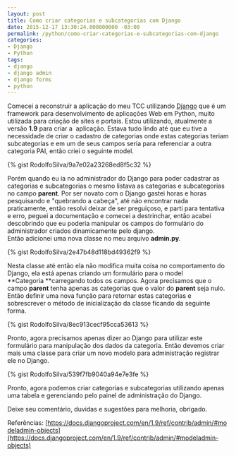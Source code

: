 ```yaml
---
layout: post
title: Como criar categorias e subcategorias com Django
date: 2015-12-17 13:30:24.000000000 -03:00
permalink: /python/como-criar-categorias-e-subcategorias-com-django
categories:
- Django
- Python
tags:
- django
- django admin
- django forms
- python
---
```


Comecei a reconstruir a aplicação do meu TCC utilizando [Django][django] que é
um framework para desenvolvimento de aplicações Web em Python, muito utilizada
para criação de sites e portais. Estou utilizando, atualmente a versão **1.9**
para criar a  aplicação. Estava tudo lindo até que eu tive a necessidade de
criar o cadastro de categorias onde estas categorias teriam subcategorias e em
um de seus campos seria para referenciar a outra categoria PAI, então criei o
seguinte model.

{% gist RodolfoSilva/9a7e02a23268ed8f5c32 %}

Porém quando eu ia no administrador do Django para poder cadastrar as
categorias e subcategorias o mesmo listava as categorias e subcategorias no
campo **parent**. Por ser novato com o Django gastei horas e horas pesquisando
e "quebrando a cabeça", até não encontrar nada praticamente, então resolvi
deixar de ser preguiçoso, e parti para tentativa e erro, peguei a documentação
e comecei a destrinchar, então acabei descobrindo que eu poderia manipular os
campos do formulário do administrador criados dinamicamente pelo django.<br>
Então adicionei uma nova classe no meu arquivo **admin.py**.

{% gist RodolfoSilva/2e47b48d118bd49362f9 %}

Nesta classe até então ela não modifica muita coisa no comportamento do Django,
ela está apenas criando um formulário para o model **Categoria **carregando
todos os campos. Agora precisamos que o campo **parent** tenha apenas as
categorias que o valor do **parent** seja nulo. Então definir uma nova função
para retornar estas categorias e sobrescrever o método de inicialização da
classe ficando da seguinte forma.

{% gist RodolfoSilva/8ec913cecf95cca53613 %}

Pronto, agora precisamos apenas dizer ao Django para utilizar este formulário
para manipulação dos dados da categoria. Então devemos criar mais uma classe
para criar um novo modelo para administração registrar ele no Django.

{% gist RodolfoSilva/539f7fb9040a94e7e3fe %}

Pronto, agora podemos criar categorias e subcategorias utilizando apenas uma
tabela e gerenciando pelo painel de administração do Django.

Deixe seu comentário, duvidas e sugestões para melhoria, obrigado.

Referências: [https://docs.djangoproject.com/en/1.9/ref/contrib/admin/#modeladmin-objects](https://docs.djangoproject.com/en/1.9/ref/contrib/admin/#modeladmin-objects)

[django]: https://www.djangoproject.com/ "Django"
